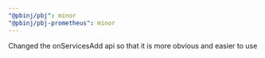 ```yaml
---
"@pbinj/pbj": minor
"@pbinj/pbj-prometheus": minor
---
```


Changed the onServicesAdd api so that it is more obvious and easier to use

